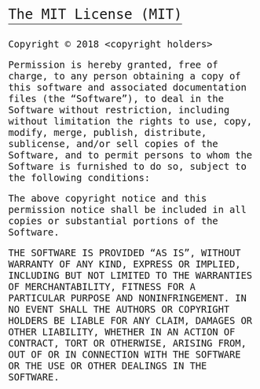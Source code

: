 <div><h1 style="margin-top: 0px; font-weight: normal; display: inline; border-bottom: 1px solid black; padding: 0px 0px 3px; line-height: 36px; font-family: Inconsolata, &quot;DejaVu Sans Mono&quot;, &quot;Bitstream Vera Sans Mono&quot;, monospace;">The MIT License (MIT)</h1><span style="font-family: Inconsolata, &quot;DejaVu Sans Mono&quot;, &quot;Bitstream Vera Sans Mono&quot;, monospace; font-size: 19.2px;"></span><p style="margin-top: 1.6em; font-family: Inconsolata, &quot;DejaVu Sans Mono&quot;, &quot;Bitstream Vera Sans Mono&quot;, monospace; font-size: 19.2px;">Copyright © 2018 &lt;copyright holders&gt;</p><p style="font-family: Inconsolata, &quot;DejaVu Sans Mono&quot;, &quot;Bitstream Vera Sans Mono&quot;, monospace; font-size: 19.2px;">Permission is hereby granted, free of charge, to any person obtaining a copy of this software and associated documentation files (the “Software”), to deal in the Software without restriction, including without limitation the rights to use, copy, modify, merge, publish, distribute, sublicense, and/or sell copies of the Software, and to permit persons to whom the Software is furnished to do so, subject to the following conditions:</p><p style="font-family: Inconsolata, &quot;DejaVu Sans Mono&quot;, &quot;Bitstream Vera Sans Mono&quot;, monospace; font-size: 19.2px;">The above copyright notice and this permission notice shall be included in all copies or substantial portions of the Software.</p><p style="margin-bottom: 0px; font-family: Inconsolata, &quot;DejaVu Sans Mono&quot;, &quot;Bitstream Vera Sans Mono&quot;, monospace; font-size: 19.2px;">THE SOFTWARE IS PROVIDED “AS IS”, WITHOUT WARRANTY OF ANY KIND, EXPRESS OR IMPLIED, INCLUDING BUT NOT LIMITED TO THE WARRANTIES OF MERCHANTABILITY, FITNESS FOR A PARTICULAR PURPOSE AND NONINFRINGEMENT. IN NO EVENT SHALL THE AUTHORS OR COPYRIGHT HOLDERS BE LIABLE FOR ANY CLAIM, DAMAGES OR OTHER LIABILITY, WHETHER IN AN ACTION OF CONTRACT, TORT OR OTHERWISE, ARISING FROM, OUT OF OR IN CONNECTION WITH THE SOFTWARE OR THE USE OR OTHER DEALINGS IN THE SOFTWARE.</p></div><div><sign signid="0" nreadytime="1525421994371"><div style="font-size:14px;font-family:Verdana;color:#000;">
</div></sign></div><div>&nbsp;</div>
